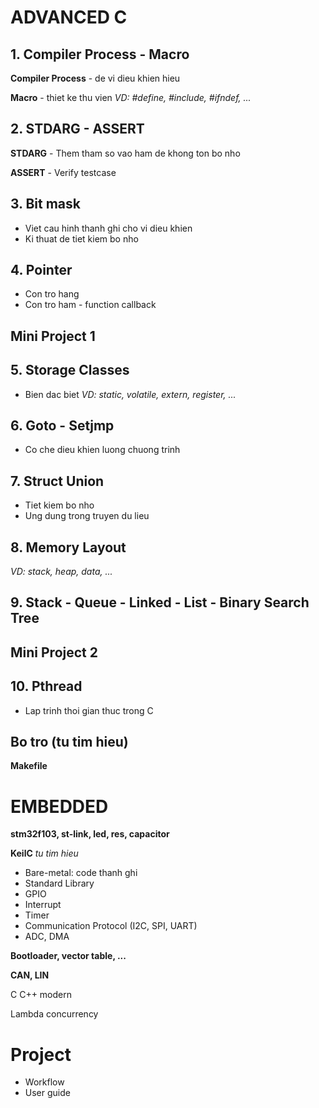 # ADVANCED C
## 1. Compiler Process - Macro
**Compiler Process** - de vi dieu khien hieu

**Macro** - thiet ke thu vien 
*VD: #define, #include, #ifndef, ...*

## 2. STDARG - ASSERT
**STDARG** - Them tham so vao ham de khong ton bo nho

**ASSERT** - Verify testcase

## 3. Bit mask
- Viet cau hinh thanh ghi cho vi dieu khien 
- Ki thuat de tiet kiem bo nho

## 4. Pointer
- Con tro hang
- Con tro ham - function callback

## **Mini Project 1**

## 5. Storage Classes
- Bien dac biet 
*VD: static, volatile, extern, register, ...*

## 6. Goto - Setjmp
- Co che dieu khien luong chuong trinh

## 7. Struct Union
- Tiet kiem bo nho
- Ung dung trong truyen du lieu

## 8. Memory Layout
*VD: stack, heap, data, ...*

## 9. Stack - Queue - Linked - List - Binary Search Tree

## **Mini Project 2**

## 10. Pthread 
- Lap trinh thoi gian thuc trong C

## Bo tro (tu tim hieu)
__Makefile__


# EMBEDDED
**stm32f103, st-link, led, res, capacitor**

**KeilC** *tu tim hieu*
- Bare-metal: code thanh ghi
- Standard Library
- GPIO
- Interrupt
- Timer
- Communication Protocol (I2C, SPI, UART)
- ADC, DMA


__Bootloader, vector table, ...__

__CAN, LIN__

C C++ modern

Lambda concurrency

# Project
- Workflow
- User guide
